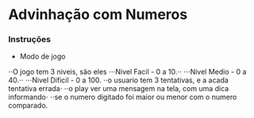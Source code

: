 # Advinhação com Numeros
 
 ### Instruções

+ Modo de jogo

⋅⋅O jogo tem 3 niveis, são eles
⋅⋅⋅Nivel Facil - 0 a 10.⋅⋅
⋅⋅⋅Nivel Medio - 0 a 40.⋅⋅
⋅⋅⋅Nivel Dificil - 0 a 100.
⋅⋅o usuario tem 3 tentativas, e a acada tentativa errada⋅
⋅⋅o play ver uma mensagem na tela, com uma dica informando⋅
⋅⋅se o numero digitado foi maior ou menor com o numero comparado.
